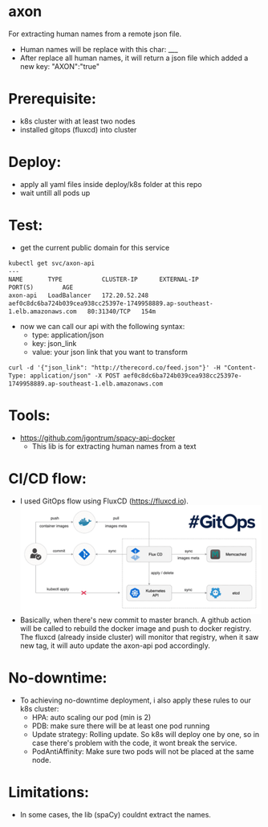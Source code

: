 # axon

For extracting human names from a remote json file.
- Human names will be replace with this char: ___
- After replace all human names, it will return a json file which added a new key: "AXON":"true"

# Prerequisite:
- k8s cluster with at least two nodes
- installed gitops (fluxcd) into cluster

# Deploy:
- apply all yaml files inside deploy/k8s folder at this repo
- wait untill all pods up

# Test:
- get the current public domain for this service
```
kubectl get svc/axon-api
---
NAME       TYPE           CLUSTER-IP      EXTERNAL-IP                                                                    PORT(S)        AGE
axon-api   LoadBalancer   172.20.52.248   aef0c8dc6ba724b039cea938cc25397e-1749958889.ap-southeast-1.elb.amazonaws.com   80:31340/TCP   154m
```
- now we can call our api with the following syntax:
  - type: application/json
  - key: json_link
  - value: your json link that you want to transform

```
curl -d '{"json_link": "http://therecord.co/feed.json"}' -H "Content-Type: application/json" -X POST aef0c8dc6ba724b039cea938cc25397e-1749958889.ap-southeast-1.elb.amazonaws.com
```

# Tools:
- https://github.com/jgontrum/spacy-api-docker
  - This lib is for extracting human names from a text

# CI/CD flow:
- I used GitOps flow using FluxCD (https://fluxcd.io).
![gitops](flux.png)
- Basically, when there's new commit to master branch. A github action will be called to rebuild the docker image and push to docker registry. The fluxcd (already inside cluster) will monitor that registry, when it saw new tag, it will auto update the axon-api pod accordingly.

# No-downtime:
- To achieving no-downtime deployment, i also apply these rules to our k8s cluster:
  - HPA: auto scaling our pod (min is 2)
  - PDB: make sure there will be at least one pod running
  - Update strategy: Rolling update. So k8s will deploy one by one, so in case there's problem with the code, it wont break the service.
  - PodAntiAffinity: Make sure two pods will not be placed at the same node.

# Limitations:
- In some cases, the lib (spaCy) couldnt extract the names. 
